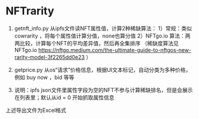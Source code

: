 # NFTrarity

1. getnft_info.py  从ipfs文件读NFT属性值，计算2种稀缺算法：
    1）常规：类似cowrarity ，将每个属性值计算分值，none也算分值
    2）NFTgo.io 算法：两两比较，计算每个NFT的平均差异值，然后再全集排序 （稀缺度算法见 NFTgo.io https://nftgo.medium.com/the-ultimate-guide-to-nftgos-new-rarity-model-3f2265dd0e23 ）

2. getprice.py  从os“请求”价格信息，根据UI文本标记，自动分类为多种价格，例如 buy now ，bid 等等
3. 说明：ipfs json文件里属性字段为空的NFT不参与计算稀缺排名，但是会展示在列表里；默认从id = 0 开始抓取属性信息

上述导出文件为Excel格式
